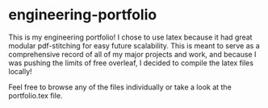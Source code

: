 # engineering-portfolio

This is my engineering portfolio! I chose to use latex because it had great modular pdf-stitching for easy future scalability. This is meant to serve as a comprehensive record of all of my major projects and work, and because I was pushing the limits of free overleaf, I decided to compile the latex files locally!

Feel free to browse any of the files individually or take a look at the portfolio.tex file. 
